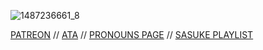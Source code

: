![1487236661_8](https://github.com/user-attachments/assets/f4c6da43-7f86-4bee-ab45-909f94d16d46)

[PATREON](https://www.patreon.com/c/shadowhokage/about) // [ATA](https://5asuke.atabook.org) // [PRONOUNS PAGE](https://en.pronouns.page/@uchiha.sasuke) // [SASUKE PLAYLIST](https://open.spotify.com/playlist/5cEaq9GWZoa7NOSpbAMSkM?si=33dde004a9cd4095)
